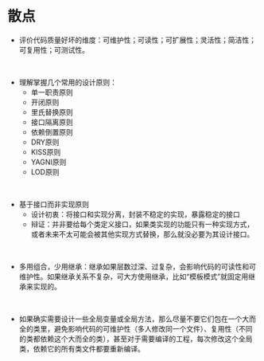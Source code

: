 # 散点
- 评价代码质量好坏的维度：可维护性；可读性；可扩展性；灵活性；简洁性；可复用性；可测试性。

<br>

- 理解掌握几个常用的设计原则：
    - 单一职责原则
    - 开闭原则
    - 里氏替换原则
    - 接口隔离原则
    - 依赖倒置原则
    - DRY原则
    - KISS原则
    - YAGNI原则
    - LOD原则

<br>

- 基于接口而非实现原则
    - 设计初衷：将接口和实现分离，封装不稳定的实现，暴露稳定的接口
    - 辩证：并非要给每个类定义接口，如果类实现的功能只有一种实现方式，或者未来不太可能会被其他实现方式替换，那么就没必要为其设计接口。

<br>

- 多用组合，少用继承：继承如果层数过深、过复杂，会影响代码的可读性和可维护性。如果继承关系不复杂，可大方使用继承，比如“模板模式”就固定用继承来实现的。

<br>

- 如果确实需要设计一些全局变量或全局方法，那么尽量不要它们包在一个大而全的类里，避免影响代码的可维护性（多人修改同一个文件）、复用性（不同的类都依赖这个大而全的类），甚至对于需要编译的工程，每次修改这个全局类，依赖它的所有类文件都要重新编译。
